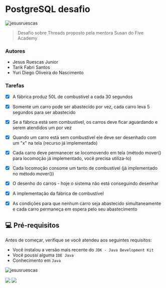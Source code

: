 # PostgreSQL desafio

<p align="left"> <img src="https://i.imgur.com/fFSx5Wf.png" alt="jesusruescas" /> </p>

> Desafio sobre Threads proposto pela mentora Susan do Five Academy

### Autores

- Jesus Ruescas Junior
- Tarik Fabri Santos
- Yuri Diego Oliveira do Nascimento

### Tarefas

- [x] A fábrica produz 50L de combustível a cada 30 segundos
- [x] Somente um carro pode ser abastecido por vez, cada carro leva 5 segundos para ser abastecido
- [x] Se a fábrica está sem combustível, os carros deve ficar aguardando e serem atendidos um por vez 
- [x] Quando um carro está sem combustível ele deve ser desenhado com um "x" na tela (recurso já implementado)
- [x] Cada carro deve permanecer se locomovendo em tela (método mover() para locomoção já implementado, você precisa utiliza-lo)
- [x] Cada locomoção consome um tanto de combustível (já implementado no método mover())
- [x] O desenho do carros - hoje o sistema não está conseguindo desenhar 
- [x] A implementação da fábrica de combustível
- [x] As condições para que nenhum carro seja abastecido simultaneamente e cada carro permaneça em espera pelo seu abastecimento


## 💻 Pré-requisitos

Antes de começar, verifique se você atendeu aos seguintes requisitos:
<!---Estes são apenas requisitos de exemplo. Adicionar, duplicar ou remover conforme necessário--->
* Você instalou a versão mais recente do `JDK - Java Development Kit`
* Você poussí alguma `IDE Java`
* Conhecimento em `Java`

<div> 
<p align="left"> <img src="https://i.imgur.com/fFSx5Wf.png" alt="jesusruescas" /> </p>
  <a href = "mailto:jrj_business@outlook.com"><img align="center" src="https://img.shields.io/badge/-Gmail-%23333?style=for-the-badge&logo=gmail&logoColor=white" target="_blank"></a>
  <a href="https://www.linkedin.com/in/JesusRuescas" target="_blank"><img align="center" src="https://img.shields.io/badge/-LinkedIn-%230077B5?style=for-the-badge&logo=linkedin&logoColor=white" target="_blank"></a> 
 
</div>
